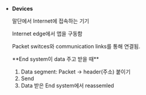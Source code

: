 - **Devices**
    
    말단에서 Internet에 접속하는 기기 
    
    Internet edge에서 앱을 구동함
    
    Packet switces와 communication links를 통해 연결됨.
    
    <aside>
    **End system이 data 주고 받을 때**
    
    1. Data segment: Packet → header(주소) 붙이기
    2. Send
    3. Data 받은 End system에서 reassemled
    </aside>
    
